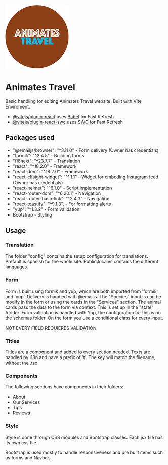 ![Alt text](./src/assets/logo/logoRoundSM.png)
# Animates Travel

Basic handling for editing Animates Travel website. 
Built with Vite Enviroment. 
- [@vitejs/plugin-react](https://github.com/vitejs/vite-plugin-react/blob/main/packages/plugin-react/README.md) uses [Babel](https://babeljs.io/) for Fast Refresh
- [@vitejs/plugin-react-swc](https://github.com/vitejs/vite-plugin-react-swc) uses [SWC](https://swc.rs/) for Fast Refresh


## Packages used

- "@emailjs/browser": "^3.11.0" - Form delivery (Owner has credentials)
- "formik": "^2.4.5" - Building forms
- "i18next": "^23.7.7" - Translation
- "react": "^18.2.0" - Framework
- "react-dom": "^18.2.0" - Framework
- "react-elfsight-widget": "^1.1.1" - Widget for embeding Instagram feed (Owner has credentials)
- "react-helmet": "^6.1.0" - Script implementation
- "react-router-dom": "^6.20.1" - Navigation
- "react-router-hash-link": "^2.4.3" - Navigation
- "react-toastify": "^9.1.3", - For formatting alerts
- "yup": "^1.3.2" - Form validation
- Bootstrap - Styling

## Usage 
### Translation
The folder "config" contains the setup configuration for translations. Prefault is spanish for the whole site. 
Public\locales contains the different languages. 

### Form
Form is built using formik and yup, which are both imported from 'formik' and 'yup'. Delivery is handled with @emailjs. 
The "Species" input is can be modify in the form or using the cards in the "Services" section.
The animal cards pass the data to the form via context. This is set up in the "state" forlder.
Form validation is handled with Yup, the configuration for this is on the schemas folder. On the form you use a conditional class for every input. 

NOT EVERY FIELD REQUIERES VALIDATION
### Titles
Titles are a component and added to every section needed. 
Texts are handled by i18n and have a prefix of 't'. The key will match the filename, without the .tsx

### Components
The following sections have components in their folders:
- About
- Our Services
- Tips
- Reviews

### Style
Style is done through CSS modules and Bootstrap classes. Each jsx file has its own css file. 

Bootstrap is used mostly to handle responsiveness and pre built items such as forms and Navbar. 








